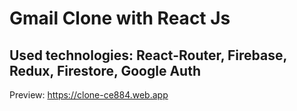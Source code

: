 # Gmail Clone with React Js

## Used technologies: React-Router, Firebase, Redux, Firestore, Google Auth

Preview: <https://clone-ce884.web.app>
